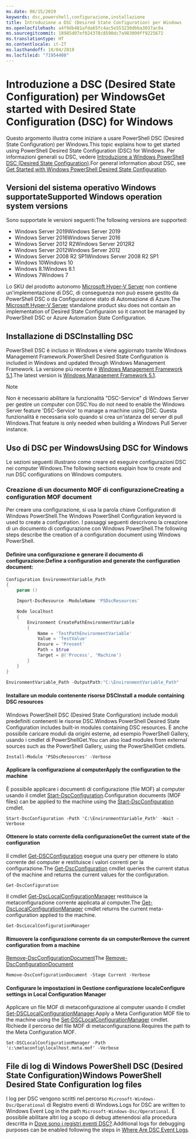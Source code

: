 ```yaml
---
ms.date: 08/15/2019
keywords: dsc,powershell,configurazione,installazione
title: Introduzione a DSC (Desired State Configuration) per Windows
ms.openlocfilehash: a4f9db481afda65fc4ac5e553230dbba3037ac9a
ms.sourcegitcommit: 18985d07ef024378c8590dc7a983099ff9225672
ms.translationtype: HT
ms.contentlocale: it-IT
ms.lasthandoff: 10/04/2019
ms.locfileid: "71954408"
---
```

# <a name="get-started-with-desired-state-configuration-dsc-for-windows"></a><span data-ttu-id="1a766-103">Introduzione a DSC (Desired State Configuration) per Windows</span><span class="sxs-lookup"><span data-stu-id="1a766-103">Get started with Desired State Configuration (DSC) for Windows</span></span>

<span data-ttu-id="1a766-104">Questo argomento illustra come iniziare a usare PowerShell DSC (Desired State Configuration) per Windows.</span><span class="sxs-lookup"><span data-stu-id="1a766-104">This topic explains how to get started using PowerShell Desired State Configuration (DSC) for Windows.</span></span>
<span data-ttu-id="1a766-105">Per informazioni generali su DSC, vedere [Introduzione a Windows PowerShell DSC (Desired State Configuration)](../overview/overview.md).</span><span class="sxs-lookup"><span data-stu-id="1a766-105">For general information about DSC, see [Get Started with Windows PowerShell Desired State Configuration](../overview/overview.md).</span></span>

## <a name="supported-windows-operation-system-versions"></a><span data-ttu-id="1a766-106">Versioni del sistema operativo Windows supportate</span><span class="sxs-lookup"><span data-stu-id="1a766-106">Supported Windows operation system versions</span></span>

<span data-ttu-id="1a766-107">Sono supportate le versioni seguenti:</span><span class="sxs-lookup"><span data-stu-id="1a766-107">The following versions are supported:</span></span>

- <span data-ttu-id="1a766-108">Windows Server 2019</span><span class="sxs-lookup"><span data-stu-id="1a766-108">Windows Server 2019</span></span>
- <span data-ttu-id="1a766-109">Windows Server 2016</span><span class="sxs-lookup"><span data-stu-id="1a766-109">Windows Server 2016</span></span>
- <span data-ttu-id="1a766-110">Windows Server 2012 R2</span><span class="sxs-lookup"><span data-stu-id="1a766-110">Windows Server 2012R2</span></span>
- <span data-ttu-id="1a766-111">Windows Server 2012</span><span class="sxs-lookup"><span data-stu-id="1a766-111">Windows Server 2012</span></span>
- <span data-ttu-id="1a766-112">Windows Server 2008 R2 SP1</span><span class="sxs-lookup"><span data-stu-id="1a766-112">Windows Server 2008 R2 SP1</span></span>
- <span data-ttu-id="1a766-113">Windows 10</span><span class="sxs-lookup"><span data-stu-id="1a766-113">Windows 10</span></span>
- <span data-ttu-id="1a766-114">Windows 8.1</span><span class="sxs-lookup"><span data-stu-id="1a766-114">Windows 8.1</span></span>
- <span data-ttu-id="1a766-115">Windows 7</span><span class="sxs-lookup"><span data-stu-id="1a766-115">Windows 7</span></span>

<span data-ttu-id="1a766-116">Lo SKU del prodotto autonomo [Microsoft Hyper-V Server](/windows-server/virtualization/hyper-v/hyper-v-server-2016) non contiene un'implementazione di DSC, di conseguenza non può essere gestito da PowerShell DSC o da Configurazione stato di Automazione di Azure.</span><span class="sxs-lookup"><span data-stu-id="1a766-116">The [Microsoft Hyper-V Server](/windows-server/virtualization/hyper-v/hyper-v-server-2016) standalone product sku does not contain an implementation of Desired State Configuraion so it cannot be managed by PowerShell DSC or Azure Automation State Configuration.</span></span>

## <a name="installing-dsc"></a><span data-ttu-id="1a766-117">Installazione di DSC</span><span class="sxs-lookup"><span data-stu-id="1a766-117">Installing DSC</span></span>

<span data-ttu-id="1a766-118">PowerShell DSC è incluso in Windows e viene aggiornato tramite Windows Management Framework.</span><span class="sxs-lookup"><span data-stu-id="1a766-118">PowerShell Desired State Configuration is included in Windows and updated through Windows Management Framework.</span></span>
<span data-ttu-id="1a766-119">La versione più recente è [Windows Management Framework 5.1](https://www.microsoft.com/en-us/download/details.aspx?id=54616).</span><span class="sxs-lookup"><span data-stu-id="1a766-119">The latest version is [Windows Management Framework 5.1](https://www.microsoft.com/en-us/download/details.aspx?id=54616).</span></span>

> [!NOTE]
> <span data-ttu-id="1a766-120">Non è necessario abilitare la funzionalità "DSC-Service" di Windows Server per gestire un computer con DSC.</span><span class="sxs-lookup"><span data-stu-id="1a766-120">You do not need to enable the Windows Server feature 'DSC-Service' to manage a machine using DSC.</span></span>
> <span data-ttu-id="1a766-121">Questa funzionalità è necessaria solo quando si crea un'istanza del server di pull Windows.</span><span class="sxs-lookup"><span data-stu-id="1a766-121">That feature is only needed when building a Windows Pull Server instance.</span></span>

## <a name="using-dsc-for-windows"></a><span data-ttu-id="1a766-122">Uso di DSC per Windows</span><span class="sxs-lookup"><span data-stu-id="1a766-122">Using DSC for Windows</span></span>

<span data-ttu-id="1a766-123">Le sezioni seguenti illustrano come creare ed eseguire configurazioni DSC nei computer Windows.</span><span class="sxs-lookup"><span data-stu-id="1a766-123">The following sections explain how to create and run DSC configurations on Windows computers.</span></span>

### <a name="creating-a-configuration-mof-document"></a><span data-ttu-id="1a766-124">Creazione di un documento MOF di configurazione</span><span class="sxs-lookup"><span data-stu-id="1a766-124">Creating a configuration MOF document</span></span>

<span data-ttu-id="1a766-125">Per creare una configurazione, si usa la parola chiave Configuration di Windows PowerShell.</span><span class="sxs-lookup"><span data-stu-id="1a766-125">The Windows PowerShell Configuration keyword is used to create a configuration.</span></span>
<span data-ttu-id="1a766-126">I passaggi seguenti descrivono la creazione di un documento di configurazione con Windows PowerShell.</span><span class="sxs-lookup"><span data-stu-id="1a766-126">The following steps describe the creation of a configuration document using Windows PowerShell.</span></span>

#### <a name="define-a-configuration-and-generate-the-configuration-document"></a><span data-ttu-id="1a766-127">Definire una configurazione e generare il documento di configurazione:</span><span class="sxs-lookup"><span data-stu-id="1a766-127">Define a configuration and generate the configuration document:</span></span>

```powershell
Configuration EnvironmentVariable_Path
{
    param ()

    Import-DscResource -ModuleName 'PSDscResources'

    Node localhost
    {
        Environment CreatePathEnvironmentVariable
        {
            Name = 'TestPathEnvironmentVariable'
            Value = 'TestValue'
            Ensure = 'Present'
            Path = $true
            Target = @('Process', 'Machine')
        }
    }
}

EnvironmentVariable_Path -OutputPath:"C:\EnvironmentVariable_Path"
```
#### <a name="install-a-module-containing-dsc-resources"></a><span data-ttu-id="1a766-128">Installare un modulo contenente risorse DSC</span><span class="sxs-lookup"><span data-stu-id="1a766-128">Install a module containing DSC resources</span></span>

<span data-ttu-id="1a766-129">Windows PowerShell DSC (Desired State Configuration) include moduli predefiniti contenenti le risorse DSC.</span><span class="sxs-lookup"><span data-stu-id="1a766-129">Windows PowerShell Desired State Configuration includes built-in modules containing DSC resources.</span></span>
<span data-ttu-id="1a766-130">È anche possibile caricare moduli da origini esterne, ad esempio PowerShell Gallery, usando i cmdlet di PowerShellGet.</span><span class="sxs-lookup"><span data-stu-id="1a766-130">You can also load modules from external sources such as the PowerShell Gallery, using the PowerShellGet cmdlets.</span></span>

`Install-Module 'PSDscResources' -Verbose`

#### <a name="apply-the-configuration-to-the-machine"></a><span data-ttu-id="1a766-131">Applicare la configurazione al computer</span><span class="sxs-lookup"><span data-stu-id="1a766-131">Apply the configuration to the machine</span></span>

<span data-ttu-id="1a766-132">È possibile applicare i documenti di configurazione (file MOF) al computer usando il cmdlet [Start-DscConfiguration](/powershell/module/psdesiredstateconfiguration/start-dscconfiguration).</span><span class="sxs-lookup"><span data-stu-id="1a766-132">Configuration documents (MOF files) can be applied to the machine using the [Start-DscConfiguration](/powershell/module/psdesiredstateconfiguration/start-dscconfiguration) cmdlet.</span></span>

`Start-DscConfiguration -Path 'C:\EnvironmentVariable_Path' -Wait -Verbose`

#### <a name="get-the-current-state-of-the-configuration"></a><span data-ttu-id="1a766-133">Ottenere lo stato corrente della configurazione</span><span class="sxs-lookup"><span data-stu-id="1a766-133">Get the current state of the configuration</span></span>

<span data-ttu-id="1a766-134">Il cmdlet [Get-DSCConfiguration](/powershell/module/psdesiredstateconfiguration/get-dscconfiguration) esegue una query per ottenere lo stato corrente del computer e restituisce i valori correnti per la configurazione.</span><span class="sxs-lookup"><span data-stu-id="1a766-134">The [Get-DscConfiguration](/powershell/module/psdesiredstateconfiguration/get-dscconfiguration) cmdlet queries the current status of the machine and returns the current values for the configuration.</span></span>

`Get-DscConfiguration`

<span data-ttu-id="1a766-135">Il cmdlet [Get-DscLocalConfigurationManager](/powershell/module/psdesiredstateconfiguration/get-dscLocalConfigurationManager) restituisce la metaconfigurazione corrente applicata al computer.</span><span class="sxs-lookup"><span data-stu-id="1a766-135">The [Get-DscLocalConfigurationManager](/powershell/module/psdesiredstateconfiguration/get-dscLocalConfigurationManager) cmdlet returns the current meta-configuration applied to the machine.</span></span>

`Get-DscLocalConfigurationManager`

#### <a name="remove-the-current-configuration-from-a-machine"></a><span data-ttu-id="1a766-136">Rimuovere la configurazione corrente da un computer</span><span class="sxs-lookup"><span data-stu-id="1a766-136">Remove the current configuration from a machine</span></span>

<span data-ttu-id="1a766-137">[Remove-DscConfigurationDocument](/powershell/module/psdesiredstateconfiguration/remove-dscconfigurationdocument)</span><span class="sxs-lookup"><span data-stu-id="1a766-137">The [Remove-DscConfigurationDocument](/powershell/module/psdesiredstateconfiguration/remove-dscconfigurationdocument)</span></span>

`Remove-DscConfigurationDocument -Stage Current -Verbose`

#### <a name="configure-settings-in-local-configuration-manager"></a><span data-ttu-id="1a766-138">Configurare le impostazioni in Gestione configurazione locale</span><span class="sxs-lookup"><span data-stu-id="1a766-138">Configure settings in Local Configuration Manager</span></span>

<span data-ttu-id="1a766-139">Applicare un file MOF di metaconfigurazione al computer usando il cmdlet [Set-DSCLocalConfigurationManager](/powershell/module/PSDesiredStateConfiguration/Set-DscLocalConfigurationManager).</span><span class="sxs-lookup"><span data-stu-id="1a766-139">Apply a Meta Configuration MOF file to the machine using the [Set-DSCLocalConfigurationManager](/powershell/module/PSDesiredStateConfiguration/Set-DscLocalConfigurationManager) cmdlet.</span></span>
<span data-ttu-id="1a766-140">Richiede il percorso del file MOF di metaconfigurazione.</span><span class="sxs-lookup"><span data-stu-id="1a766-140">Requires the path to the Meta Configuration MOF.</span></span>

`Set-DSCLocalConfigurationManager -Path 'c:\metaconfig\localhost.meta.mof' -Verbose`

## <a name="windows-powershell-desired-state-configuration-log-files"></a><span data-ttu-id="1a766-141">File di log di Windows PowerShell DSC (Desired State Configuration)</span><span class="sxs-lookup"><span data-stu-id="1a766-141">Windows PowerShell Desired State Configuration log files</span></span>

<span data-ttu-id="1a766-142">I log per DSC vengono scritti nel percorso `Microsoft-Windows-Dsc/Operational` di Registro eventi di Windows.</span><span class="sxs-lookup"><span data-stu-id="1a766-142">Logs for DSC are written to Windows Event Log in the path `Microsoft-Windows-Dsc/Operational`.</span></span>
<span data-ttu-id="1a766-143">È possibile abilitare altri log a scopo di debug attenendosi alla procedura descritta in [Dove sono i registri eventi DSC?](/powershell/dsc/troubleshooting/troubleshooting#where-are-dsc-event-logs).</span><span class="sxs-lookup"><span data-stu-id="1a766-143">Additional logs for debugging purposes can be enabled following the steps in [Where Are DSC Event Logs](/powershell/dsc/troubleshooting/troubleshooting#where-are-dsc-event-logs).</span></span>
